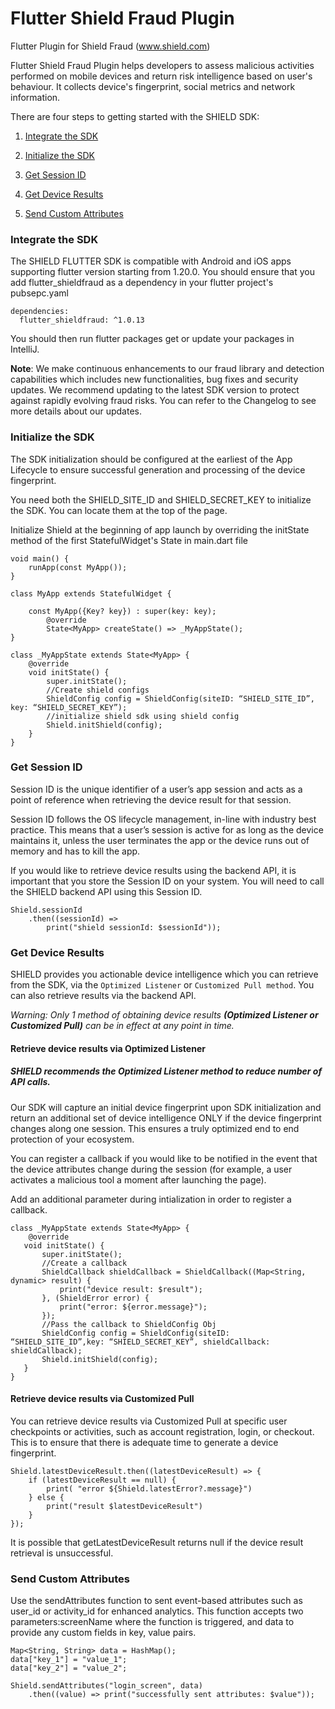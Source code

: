 # Flutter Shield Fraud Plugin

Flutter Plugin for Shield Fraud (www.shield.com)

Flutter Shield Fraud Plugin helps developers to assess malicious activities performed on mobile
devices and return risk intelligence based on user's behaviour. It collects device's fingerprint,
social metrics and network information.

There are four steps to getting started with the SHIELD SDK:

1. [Integrate the SDK](#integrate-the-sdk)

2. [Initialize the SDK](#initialize-the-sdk)

3. [Get Session ID](#get-session-id)

4. [Get Device Results](#get-device-results)

5. [Send Custom Attributes](#send-custom-attributes)

### Integrate the SDK

The SHIELD FLUTTER SDK is compatible with Android and iOS apps supporting flutter version starting
from 1.20.0.
You should ensure that you add flutter_shieldfraud as a dependency in your flutter project's
pubsepc.yaml

```
dependencies:
  flutter_shieldfraud: ^1.0.13
```

You should then run flutter packages get or update your packages in IntelliJ.

**Note**: We make continuous enhancements to our fraud library and detection capabilities which
includes new functionalities, bug fixes and security updates. We recommend updating to the latest
SDK version to protect against rapidly evolving fraud risks.
You can refer to the Changelog to see more details about our updates.

### Initialize the SDK

The SDK initialization should be configured at the earliest of the App Lifecycle to ensure
successful generation and processing of the device fingerprint.

You need both the SHIELD_SITE_ID and SHIELD_SECRET_KEY to initialize the SDK. You can locate them at
the top of the page.

Initialize Shield at the beginning of app launch by overriding the initState method of the first
StatefulWidget's State in main.dart file

```
void main() {
    runApp(const MyApp());
}

class MyApp extends StatefulWidget {

    const MyApp({Key? key}) : super(key: key);
        @override
        State<MyApp> createState() => _MyAppState();
}

class _MyAppState extends State<MyApp> {
    @override
    void initState() {
        super.initState();
        //Create shield configs
        ShieldConfig config = ShieldConfig(siteID: “SHIELD_SITE_ID”, key: “SHIELD_SECRET_KEY”);
        //initialize shield sdk using shield config
        Shield.initShield(config);
    }
}
```

### Get Session ID

Session ID is the unique identifier of a user’s app session and acts as a point of reference when
retrieving the device result for that session.

Session ID follows the OS lifecycle management, in-line with industry best practice. This means that
a user’s session is active for as long as the device maintains it, unless the user terminates the
app or the device runs out of memory and has to kill the app.

If you would like to retrieve device results using the backend API, it is important that you store
the Session ID on your system. You will need to call the SHIELD backend API using this Session ID.

```
Shield.sessionId
    .then((sessionId) =>
        print("shield sessionId: $sessionId"));
```

### Get Device Results

SHIELD provides you actionable device intelligence which you can retrieve from the SDK, via
the `Optimized Listener` or `Customized Pull method`. You can also retrieve results via the backend
API.

*Warning: Only 1 method of obtaining device results **(Optimized Listener or Customized Pull)** can
be in effect at any point in time.*

#### Retrieve device results via Optimized Listener

##### SHIELD recommends the Optimized Listener method to reduce number of API calls. #####

Our SDK will capture an initial device fingerprint upon SDK initialization and return an additional
set of device intelligence ONLY if the device fingerprint changes along one session. This ensures a
truly optimized end to end protection of your ecosystem.

You can register a callback if you would like to be notified in the event that the device attributes
change during the session (for example, a user activates a malicious tool a moment after launching
the page).

Add an additional parameter during intialization in order to register a callback.

 ```
 class _MyAppState extends State<MyApp> {
     @override
    void initState() {
        super.initState();
        //Create a callback
        ShieldCallback shieldCallback = ShieldCallback((Map<String, dynamic> result) {
            print("device result: $result");
        }, (ShieldError error) {
            print("error: ${error.message}");
        });
        //Pass the callback to ShieldConfig Obj
        ShieldConfig config = ShieldConfig(siteID: “SHIELD_SITE_ID”,key: “SHIELD_SECRET_KEY”, shieldCallback: shieldCallback);
        Shield.initShield(config);
    }
}
 ```

#### Retrieve device results via Customized Pull

You can retrieve device results via Customized Pull at specific user checkpoints or activities, such
as account registration, login, or checkout. This is to ensure that there is adequate time to
generate a device fingerprint.

```
Shield.latestDeviceResult.then((latestDeviceResult) => {
    if (latestDeviceResult == null) {
        print( "error ${Shield.latestError?.message}")
    } else {
        print("result $latestDeviceResult")
    }
});
```

It is possible that getLatestDeviceResult returns null if the device result retrieval is
unsuccessful.

### Send Custom Attributes

Use the sendAttributes function to sent event-based attributes such as user_id or activity_id for
enhanced analytics. This function accepts two parameters:screenName where the function is triggered,
and data to provide any custom fields in key, value pairs.

```
Map<String, String> data = HashMap();
data["key_1"] = "value_1";
data["key_2"] = "value_2";

Shield.sendAttributes("login_screen", data)
    .then((value) => print("successfully sent attributes: $value"));
```
